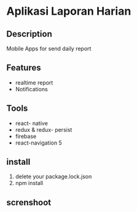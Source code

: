 # Aplikasi Laporan Harian
## Description

Mobile Apps for send daily report

## Features 
* realtime report
* Notifications
## Tools
* react- native 
* redux & redux- persist
* firebase
* react-navigation 5
## install 
 1. delete your package.lock.json
 2. npm install
 ## screnshoot
 
